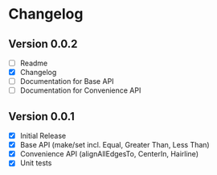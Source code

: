 # Changelog

## Version 0.0.2

- [ ] Readme
- [x] Changelog
- [ ] Documentation for Base API
- [ ] Documentation for Convenience API

## Version 0.0.1

- [x] Initial Release
- [x] Base API (make/set incl. Equal, Greater Than, Less Than)
- [x] Convenience API (alignAllEdgesTo, CenterIn, Hairline)
- [x] Unit tests
